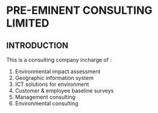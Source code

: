 # PRE-EMINENT CONSULTING LIMITED

## INTRODUCTION

This is a consulting company incharge of :

1. Environmental impact assessment
2. Geographic information system
3. ICT solutions for environment
4. Customer & employee baseline surveys
5. Management consulting
6. Environmental consulting
